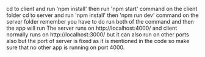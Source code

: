 cd to client and 
run 'npm install' then run 'npm start' command on the client folder
cd to server
and run 'npm install' then 'npm run dev' command on the server folder
remember you have to do run both of the command and then the app will run
The server runs on http://localhost:4000/
and client normally runs on http://localhost:3000/ but it can also run on other ports also but the port of server is fixed as it is mentioned in the code so make sure that no other app is running on port 4000.
